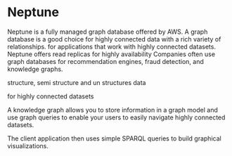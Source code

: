 
# Neptune

Neptune is a fully managed graph database offered by AWS.
A graph database is a good choice for highly connected data with a rich variety of relationships.  for applications that work with highly connected datasets. 
Neptune offers read replicas for highly availability
Companies often use graph databases for recommendation engines, fraud detection, and knowledge graphs.

structure, semi structure and un structures data

for highly connected datasets

A knowledge graph allows you to store information in a graph model and use graph queries to enable your users to easily navigate highly connected datasets.

The client application then uses simple SPARQL queries to build graphical visualizations.